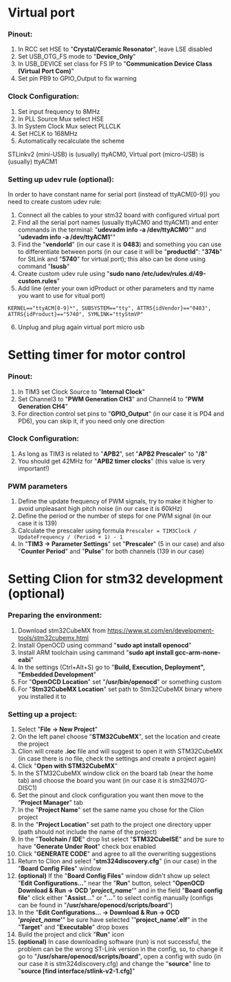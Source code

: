 # Virtual port

### Pinout:

1. In RCC set HSE to "**Crystal/Ceramic Resonator**", leave LSE disabled
2. Set USB_OTG_FS mode to "**Device_Only**"
3. In USB_DEVICE set class for FS IP to "**Communication Device Class (Virtual Port Com)**"
4. Set pin PB9 to GPIO_Output to fix warning

### Clock Configuration:

1. Set input frequency to 8MHz
2. In PLL Source Mux select HSE
3. In System Clock Mux select PLLCLK
4. Set HCLK to 168MHz
5. Automatically recalculate the scheme

STLinkv2 (mini-USB) is (usually) ttyACM0, Virtual port (micro-USB) is (usually) ttyACM1

### Setting up udev rule (optional):

In order to have constant name for serial port (instead of ttyACM[0-9]) you need to create custom udev rule:

1. Connect all the cables to your stm32 board with configured virtual port
2. Find all the serial port names (usually ttyACM0 and ttyACM1) and enter commands in the terminal: "**udevadm info -a /dev/ttyACM0**"" and "**udevadm info -a /dev/ttyACM1**""
3. Find the "**vendorId**" (in our case it is **0483**) and something you can use to differentiate between ports (in our case it will be "**productId**": "**374b**" for StLink and "**5740**" for virtual port); this also can be done using command "**lsusb**"
4. Create custom udev rule using "**sudo nano /etc/udev/rules.d/49-custom.rules**"
5. Add line (enter your own idProduct or other parameters and tty name you want to use for vitual port)
```
KERNEL=="ttyACM[0-9]*", SUBSYSTEM=="tty", ATTRS{idVendor}=="0483", ATTRS{idProduct}=="5740", SYMLINK="ttyStmVP"
```
6. Unplug and plug again virtual port micro usb

# Setting timer for motor control

### Pinout:

1. In TIM3 set Clock Source to "**Internal Clock**"
2. Set Channel3 to "**PWM Generation CH3**" and Channel4 to "**PWM Generation CH4**"
3. For direction control set pins to "**GPIO_Output**" (in our case it is PD4 and PD6), you can skip it, if you need only one direction

### Clock Configuration:

1. As long as TIM3 is related to "**APB2**", set "**APB2 Prescaler**" to "**/8**"
2. You should get 42MHz for "**APB2 timer clocks**" (this value is very important!)

### PWM parameters

1. Define the update frequency of PWM signals, try to make it higher to avoid unpleasant high pitch noise (in our case it is 60kHz)
2. Define the period or the number of steps for one PWM signal (in our case it is 139)
3. Calculate the prescaler using formula ```Prescaler = TIM3Clock / UpdateFrequency / (Period + 1) - 1```
4. In "**TIM3 -> Parameter Settings**" set "**Prescaler**" (5 in our case) and also "**Counter Period**" and "**Pulse**" for both channels (139 in our case)

# Setting Clion for stm32 development (optional)

### Preparing the environment:

1. Download stm32CubeMX from https://www.st.com/en/development-tools/stm32cubemx.html
2. Install OpenOCD using command "**sudo apt install openocd**"
3. Install ARM toolchain using cammand "**sudo apt install gcc-arm-none-eabi**"
4. In the settings (Ctrl+Alt+S) go to "**Build, Execution, Deployment", "Embedded Development**"
5. For "**OpenOCD Location**" set "**/usr/bin/openocd**" or something custom
6. For "**Stm32CubeMX Location**" set path to Stm32CubeMX binary where you installed it to

### Setting up a project:

1. Select "**File -> New Project**"
2. On the left panel choose "**STM32CubeMX**", set the location and create the project
3. Clion will create **.ioc** file and will suggest to open it with STM32CubeMX (in case there is no file, check the settings and create a project again)
4. Click "**Open with STM32CubeMX**"
5. In the STM32CubeMX window click on the board tab (near the home tab) and choose the board you want (in our case it is stm32f407G-DISC1)
6. Set the pinout and clock configuration you want then move to the "**Project Manager**" tab
7. In the "**Project Name**" set the same name you chose for the Clion project
8. In the "**Project Location**" set path to the project one directory upper (path should not include the name of the project)
9. In the "**Toolchain / IDE**" drop list select "**STM32CubeISE**" and be sure to have "**Generate Under Root**" check box enabled
10. Click "**GENERATE CODE**" and agree to all the overwriting suggestions
11. Return to Clion and select "**stm324discovery.cfg**" (in our case) in the "**Board Config Files**" window
12. **(optional)** If the "**Board Config Files**" window didn't show up select "**Edit Configurations...**" near the "**Run**" button, select "**OpenOCD Download & Run -> OCD '*project_name*'**" and in the field "**Board config file**" click either "**Assist...**" or "**...**" to select config manually (configs can be found in "**/usr/share/openocd/scripts/board**")
13. In the "**Edit Configurations... -> Download & Run -> OCD '*project_name*'**" be sure have selected "**'project_name'.elf**" in the "**Target**" and "**Executable**" drop boxes
14. Build the project and click "**Run**" icon
15. **(optional)** In case downloading software (run) is not successful, the problem can be the wrong ST-Link version in the config, so, to change it go to "**/usr/share/openocd/scripts/board**", open a config with sudo (in our case it is stm324discovery.cfg) and change the "**source**" line to "**source [find interface/stlink-v2-1.cfg]**"

